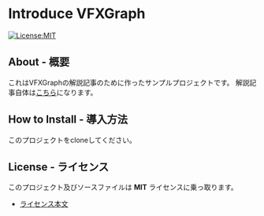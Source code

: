 # Introduce VFXGraph

[![License:MIT](https://img.shields.io/badge/License-MIT-819FF7.svg)](https://choosealicense.com/licenses/mit/)

## About - 概要
これはVFXGraphの解説記事のために作ったサンプルプロジェクトです。
解説記事自体は[こちら](https://hatuxes.hatenablog.jp/entry/2021/12/24/012432)になります。


## How to Install - 導入方法
このプロジェクトをcloneしてください。

## License - ライセンス
このプロジェクト及びソースファイルは **MIT** ライセンスに乗っ取ります。

- [ライセンス本文](https://github.com/mtytheone/Introduce-VFXGraph/blob/master/LICENSE.md)

